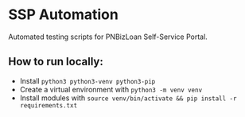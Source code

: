 # SSP Automation

Automated testing scripts for PNBizLoan Self-Service Portal.

## How to run locally:

- Install `python3 python3-venv python3-pip`
- Create a virtual environment with `python3 -m venv venv`
- Install modules with `source venv/bin/activate && pip install -r requirements.txt`

